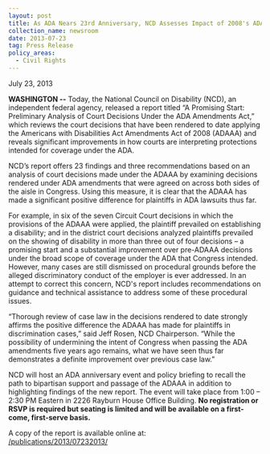 ```yaml
---
layout: post
title: As ADA Nears 23rd Anniversary, NCD Assesses Impact of 2008's ADA Amendments Act
collection_name: newsroom
date: 2013-07-23
tag: Press Release
policy_areas:
  - Civil Rights
---
```

July 23, 2013

**WASHINGTON --** Today, the National Council on Disability (NCD), an independent federal agency, released a report titled “A Promising Start: Preliminary Analysis of Court Decisions Under the ADA Amendments Act,” which reviews the court decisions that have been rendered to date applying the Americans with Disabilities Act Amendments Act of 2008 (ADAAA) and reveals significant improvements in how courts are interpreting protections intended for coverage under the ADA.

NCD’s report offers 23 findings and three recommendations based on an analysis of court decisions made under the ADAAA by examining decisions rendered under ADA amendments that were agreed on across both sides of the aisle in Congress. Using this measure, it is clear that the ADAAA has made a significant positive difference for plaintiffs in ADA lawsuits thus far.

For example, in six of the seven Circuit Court decisions in which the provisions of the ADAAA were applied, the plaintiff prevailed on establishing a disability; and in the district court decisions analyzed plaintiffs prevailed on the showing of disability in more than three out of four decisions – a promising start and a substantial improvement over pre-ADAAA decisions under the broad scope of coverage under the ADA that Congress intended.  However, many cases are still dismissed on procedural grounds before the alleged discriminatory conduct of the employer is ever addressed. In an attempt to correct this concern, NCD's report includes recommendations on guidance and technical assistance to address some of these procedural issues.

“Thorough review of case law in the decisions rendered to date strongly affirms the positive difference the ADAAA has made for plaintiffs in discrimination cases,” said Jeff Rosen, NCD Chairperson. “While the possibility of undermining the intent of Congress when passing the ADA amendments five years ago remains, what we have seen thus far demonstrates a definite improvement over previous case law.”

NCD will host an ADA anniversary event and policy briefing to recall the path to bipartisan support and passage of the ADAAA in addition to highlighting findings of the new report. The event will take place from 1:00 – 2:30 PM Eastern in 2226 Rayburn House Office Building. **No registration or RSVP is required but seating is limited and will be available on a first-come, first-serve basis.**

A copy of the report is available online at:\
[/publications/2013/07232013/](https://www.ncd.gov/publications/2013/07232013/)